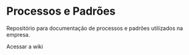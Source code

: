 # Processos e Padrões

Repositório para documentação de processos e padrões utilizados na empresa.

Acessar a wiki

